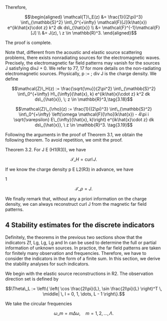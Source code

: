 Therefore,

$$\begin{aligned} \mathcal{T}\_E(z) &= \frac{1}{(2\pi)^3} \int\_{\mathbb{S}^2} \int\_0^{+\infty} \mathcal{F}[J](k\hat{x}) e^{ik\hat{x}\cdot z} k^2 dk ds\_{\hat{x}} \\ &= \mathcal{F}^{-1}\mathcal{F}[J] \\ &= J(z), \ z \in \mathbb{R}^3. \end{aligned}$$

The proof is complete.

Note that, different from the acoustic and elastic source scattering problems, there exists nonradiating sources for the electromagnetic waves. Precisely, the electromagnetic far field patterns may vanish for the sources J satisfying divJ + 0. We refer to 77, 17 for more details on the non-radiating electromagnetic sources. Physically, p := ; div J is the charge density. We define

$$\mathcal{Z}\_H(z) := \frac{\sqrt{\mu}}{2\pi^2} \int\_{\mathbb{S}^2} \int\_0^{+\infty} H\_{\infty}(\hat{x}, k) e^{ik\hat{x}\cdot z} k^2 dk ds\_{\hat{x}}, \; z \in \mathbb{R}^3,\tag{3.18}$$

$$\mathcal{Z}\_{\rho}(z) := \frac{1}{(2\pi)^3} \int\_{\mathbb{S}^2} \int\_0^{+\infty} \left(\omega \mathcal{F}[\rho](k\hat{x}) - 4\pi i \sqrt{\varepsilon} E\_{\infty}(\hat{x}, k)\right) e^{ik\hat{x}\cdot z} dk ds\_{\hat{x}}, \ z \in \mathbb{R}^3. \tag{3.19}$$

Following the arguments in the proof of Theorem 3.1, we obtain the following theorem. To avoid repetition, we omit the proof.

Theorem 3.2. For J E (H1(R3)), we have

$$\mathcal{T}\_H = \operatorname{curl} J.$$

If we know the charge density p E L2(R3) in advance, we have

1

$$\mathcal{T}\_{\rho} = J.$$

We finally remark that, without any a priori information on the charge density, we can always reconstruct curl J from the magnetic far field patterns.

## 4 Stability estimates for the discrete indicators

Definitely, the theorems in the previous two sections show that the indicators Zf, Lg, Lg, Lg and In can be used to determine the full or partial information of unknown sources. In practice, the far field patterns are taken for finitely many observation and frequencies. Therefore, we have to consider the indicators in the form of a finite sum. In this section, we derive the stability analyses for such indicators.

We begin with the elastic source reconstructions in R2. The observation direction set is defined by

$$\Theta\_L := \left\{ \left( \cos \frac{2l\pi}{L}, \sin \frac{2l\pi}{L} \right)^T \, \middle| \, l = 0, 1, \dots, L - 1 \right\}.$$

We take the circular frequencies

$$
\omega\_m = m \Delta \omega, \quad m = 1, 2, \dots, \Lambda.
$$